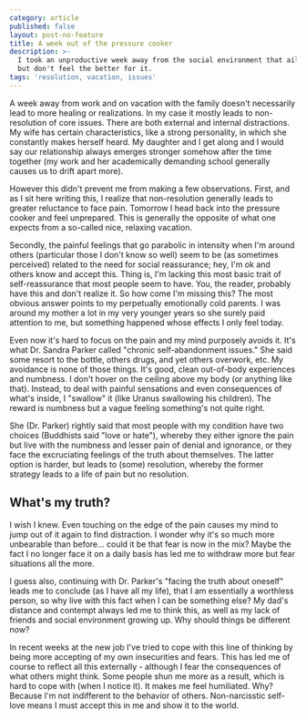 ```yaml
---
category: article
published: false
layout: post-no-feature
title: A week out of the pressure cooker
description: >-
  I took an unproductive week away from the social environment that ails me most
  but don't feel the better for it.
tags: 'resolution, vacation, issues'
---
```

A week away from work and on vacation with the family doesn't necessarily lead to more healing or realizations. In my case it mostly leads to non-resolution of core issues. There are both external and internal distractions. My wife has certain characteristics, like a strong personality, in which she constantly makes herself heard. My daughter and I get along and I would say our relationship always emerges stronger somehow after the time together (my work and her academically demanding school generally causes us to drift apart more).

However this didn't prevent me from making a few observations. First, and as I sit here writing this, I realize that non-resolution generally leads to greater reluctance to face pain. Tomorrow I head back into the pressure cooker and feel unprepared. This is generally the opposite of what one expects from a so-called nice, relaxing vacation.

Secondly, the painful feelings that go parabolic in intensity when I'm around others (particular those I don't know so well) seem to be (as sometimes perceived) related to the need for social reassurance; hey, I'm ok and others know and accept this. Thing is, I'm lacking this most basic trait of self-reassurance that most people seem to have. You, the reader, probably have this and don't realize it. So how come I'm missing this? The most obvious answer points to my perpetually emotionally cold parents. I was around my mother a lot in my very younger years so she surely paid attention to me, but something happened whose effects I only feel today.

Even now it's hard to focus on the pain and my mind purposely avoids it. It's what Dr. Sandra Parker called "chronic self-abandonment issues." She said some resort to the bottle, others drugs, and yet others overwork, etc. My avoidance is none of those things. It's good, clean out-of-body experiences and numbness. I don't hover on the ceiling above my body (or anything like that). Instead, to deal with painful sensations and even consequences of what's inside, I "swallow" it (like Uranus swallowing his children). The reward is numbness but a vague feeling something's not quite right.

She (Dr. Parker) rightly said that most people with my condition have two choices (Buddhists said "love or hate"), whereby they either ignore the pain but live with the numbness and lesser pain of denial and ignorance, or they face the excruciating feelings of the truth about themselves. The latter option is harder, but leads to (some) resolution, whereby the former strategy leads to a life of pain but no resolution.

## What's my truth?

I wish I knew. Even touching on the edge of the pain causes my mind to jump out of it again to find distraction. I wonder why it's so much more unbearable than before... could it be that fear is now in the mix? Maybe the fact I no longer face it on a daily basis has led me to withdraw more but fear situations all the more.

I guess also, continuing with Dr. Parker's "facing the truth about oneself" leads me to conclude (as I have all my life), that I am essentially a worthless person, so why live with this fact when I can be something else? My dad's distance and contempt always led me to think this, as well as my lack of friends and social environment growing up. Why should things be different now?

In recent weeks at the new job I've tried to cope with this line of thinking by being more accepting of my own insecurities and fears. This has led me of course to reflect all this externally - although I fear the consequences of what others might think. Some people shun me more as a result, which is hard to cope with (when I notice it). It makes me feel humiliated. Why? Because I'm not indifferent to the behavior of others. Non-narcisstic self-love means I must accept this in me and show it to the world.
